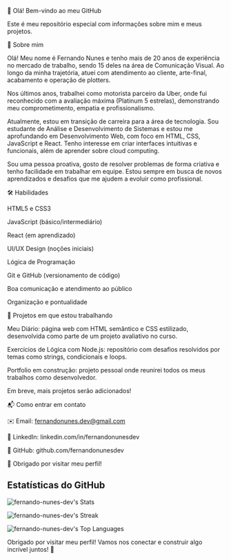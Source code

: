 👋 Olá! Bem-vindo ao meu GitHub

Este é meu repositório especial com informações sobre mim e meus projetos.

👤 Sobre mim

Olá! Meu nome é Fernando Nunes e tenho mais de 20 anos de experiência no mercado de trabalho, sendo 15 deles na área de Comunicação Visual. Ao longo da minha trajetória, atuei com atendimento ao cliente, arte-final, acabamento e operação de plotters.

Nos últimos anos, trabalhei como motorista parceiro da Uber, onde fui reconhecido com a avaliação máxima (Platinum 5 estrelas), demonstrando meu comprometimento, empatia e profissionalismo.

Atualmente, estou em transição de carreira para a área de tecnologia. Sou estudante de Análise e Desenvolvimento de Sistemas e estou me aprofundando em Desenvolvimento Web, com foco em HTML, CSS, JavaScript e React. Tenho interesse em criar interfaces intuitivas e funcionais, além de aprender sobre cloud computing.

Sou uma pessoa proativa, gosto de resolver problemas de forma criativa e tenho facilidade em trabalhar em equipe. Estou sempre em busca de novos aprendizados e desafios que me ajudem a evoluir como profissional.

🛠️ Habilidades

HTML5 e CSS3

JavaScript (básico/intermediário)

React (em aprendizado)

UI/UX Design (noções iniciais)

Lógica de Programação

Git e GitHub (versionamento de código)

Boa comunicação e atendimento ao público

Organização e pontualidade

🚀 Projetos em que estou trabalhando

Meu Diário: página web com HTML semântico e CSS estilizado, desenvolvida como parte de um projeto avaliativo no curso.

Exercícios de Lógica com Node.js: repositório com desafios resolvidos por temas como strings, condicionais e loops.

Portfolio em construção: projeto pessoal onde reunirei todos os meus trabalhos como desenvolvedor.

Em breve, mais projetos serão adicionados!

📬 Como entrar em contato

✉️ Email: fernandonunes.dev@gmail.com

💼 LinkedIn: linkedin.com/in/fernandonunesdev

📁 GitHub: github.com/fernandonunesdev

🌟 Obrigado por visitar meu perfil!

## Estatísticas do GitHub

![fernando-nunes-dev's Stats](https://github-readme-stats.vercel.app/api?username=fernando-nunes-dev&theme=algolia&show_icons=true&hide_border=true&count_private=true)

![fernando-nunes-dev's Streak](https://github-readme-streak-stats.herokuapp.com/?user=fernando-nunes-dev&theme=algolia&hide_border=true)

![fernando-nunes-dev's Top Languages](https://github-readme-stats.vercel.app/api/top-langs/?username=fernando-nunes-dev&theme=algolia&show_icons=true&hide_border=true&layout=compact)

Obrigado por visitar meu perfil! Vamos nos conectar e construir algo incrível juntos! 🚀

